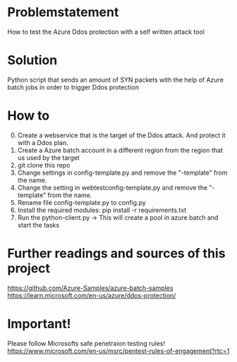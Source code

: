 # Problemstatement

How to test the Azure Ddos protection with a self written attack tool

# Solution

Python script that sends an amount of SYN packets with the help of Azure batch jobs in order to trigger Ddos protection

# How to

0. Create a webservice that is the target of the Ddos attack. And protect it with a Ddos plan.
1. Create a Azure batch account in a different region from the region that us used by the target
2. git clone this repo
3. Change settings in config-template.py and remove the "-template" from the name.
4. Change the setting in webtestconfig-template.py and remove the "-template" from the name.
5. Rename file config-template.py to config.py
6. Install the required modules: pip install -r requirements.txt 
7. Run the python-client.py -> This will create a pool in azure batch and start the tasks 

# Further readings and sources of this project

https://github.com/Azure-Samples/azure-batch-samples
https://learn.microsoft.com/en-us/azure/ddos-protection/

# Important!

Please follow Microsofts safe penetraion testing rules! https://www.microsoft.com/en-us/msrc/pentest-rules-of-engagement?rtc=1

